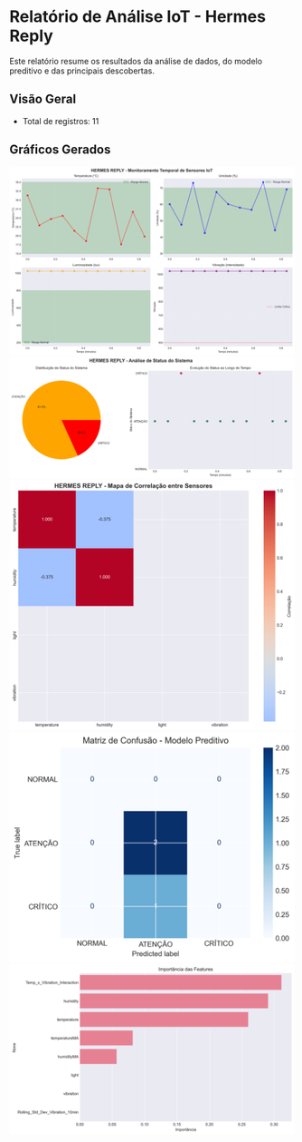 # Relatório de Análise IoT - Hermes Reply
Este relatório resume os resultados da análise de dados, do modelo preditivo e das principais descobertas.
## Visão Geral
- Total de registros: 11
## Gráficos Gerados
![Timeline](documentacao/imagens/hermes_reply_sensores_timeline.png)
![Status](documentacao/imagens/hermes_reply_status_analysis.png)
![Correlação](documentacao/imagens/hermes_reply_correlations.png)
![Matriz de Confusão](documentacao/imagens/hermes_reply_confusion_matrix.png)
![Importância das Features](documentacao/imagens/hermes_reply_feature_importance.png)
